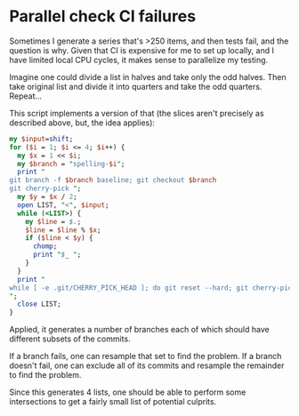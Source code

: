 # Parallel check CI failures

Sometimes I generate a series that's >250 items, and then tests fail, and the question is why.
Given that CI is expensive for me to set up locally, and I have limited local CPU cycles, it makes sense to parallelize my testing.

Imagine one could divide a list in halves and take only the odd halves. Then take original list and divide it into quarters and take the odd quarters. Repeat...

This script implements a version of that (the slices aren't precisely as described above, but, the idea applies):
```perl
my $input=shift;
for ($i = 1; $i <= 4; $i++) {
  my $x = 1 << $i;
  my $branch = "spelling-$i";
  print "
git branch -f $branch baseline; git checkout $branch
git cherry-pick ";
  my $y = $x / 2;
  open LIST, "<", $input;
  while (<LIST>) {
    my $line = $.;
    $line = $line % $x;
    if ($line < $y) {
      chomp;
      print "$_ ";
    }
  }
  print "
while [ -e .git/CHERRY_PICK_HEAD ]; do git reset --hard; git cherry-pick --skip; done
";
  close LIST;
}
```

Applied, it generates a number of branches each of which should have different subsets of the commits.

If a branch fails, one can resample that set to find the problem.
If a branch doesn't fail, one can exclude all of its commits and resample the remainder to find the problem.

Since this generates 4 lists, one should be able to perform some intersections to get a fairly small list of potential culprits.
